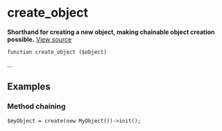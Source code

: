 
# create_object

**Shorthand for creating a new object, making chainable object creation possible.** [View source](https://bitbucket.org/Eiskis/baseline.php/src/default/source/misc/create_object.php?at=default)

	function create_object ($object)

...



## Examples

### Method chaining

	$myObject = create(new MyObject())->init();

